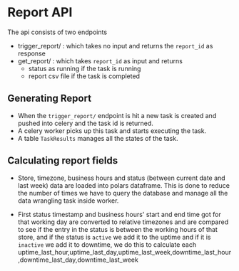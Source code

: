 # Report API

The api consists of two endpoints

- trigger_report/ : which takes no input and returns the `report_id` as response
- get_report/ : which takes `report_id` as input and returns
    - status as running if the task is running
    - report csv file if the task is completed

## Generating Report
- When the `trigger_report/` endpoint is hit a new task is created and pushed into celery and the task id is returned.
- A celery worker picks up this task and starts executing the task.
- A table `TaskResults` manages all the states of the task.

## Calculating report fields
- Store, timezone, business hours and status (between current date and last week) data are loaded into polars dataframe. This is done to reduce the number of times we have to query the database and manage all the data wrangling task inside worker.

- First status timestamp and business hours' start and end time got for that working day are converted to relative timezones and are compared to see if the entry in the status is between the working hours of that store, and if the status is `active` we add it to the uptime and if it is `inactive` we add it to downtime, we do this to calculate each uptime_last_hour,uptime_last_day,uptime_last_week,downtime_last_hour,downtime_last_day,downtime_last_week